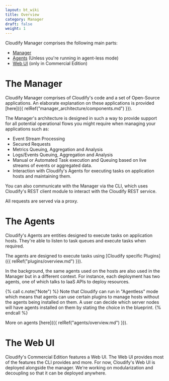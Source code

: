 ```yaml
---
layout: bt_wiki
title: Overview
category: Manager
draft: false
weight: 1
---
```




Cloudify Manager comprises the following main parts:

* [Manager](#the-manager)
* [Agents](#the-agents) (Unless you're running in agent-less mode)
* [Web UI](#the-web-ui) (only in Commercial Edition)

# The Manager

Cloudify Manager comprises of Cloudify's code and a set of Open-Source applications. An elaborate explanation on these applications is provided [here]({{ relRef("manager_architecture/components.md") }}).

The Manager's architecture is designed in such a way to provide support for all potential operational flows you might require when managing your applications such as:

* Event Stream Processing
* Secured Requests
* Metrics Queuing, Aggregation and Analysis
* Logs/Events Queuing, Aggregation and Analysis
* Manual or Automated Task execution and Queuing based on live streams of events or aggregated data.
* Interaction with Cloudify's Agents for executing tasks on application hosts and maintaining them.

You can also communicate with the Manager via the CLI, which uses Cloudify's REST client module to interact with the Cloudify REST service.

All requests are served via a proxy.

# The Agents

Cloudify's Agents are entities designed to execute tasks on application hosts. They're able to listen to task queues and execute tasks when required.

The agents are designed to execute tasks using [Cloudify specific Plugins]({{ relRef("plugins/overview.md") }}).

In the background, the same agents used on the hosts are also used in the Manager but in a different context. For instance, each deployment has two agents, one of which talks to IaaS APIs to deploy resources.

{% call c.note("Note") %}
Note that Cloudify can run in "Agentless" mode which means that agents can use certain plugins to manage hosts without the agents being installed on them. A user can decide which server nodes will have agents installed on them by stating the choice in the blueprint.
{% endcall %}

More on agents [here]({{ relRef("agents/overview.md") }}).

# The Web UI

Cloudify's Commercial Edition features a Web UI. The Web UI provides most of the features the CLI provides and more. For now, Cloudify's Web UI is deployed alongside the manager. We're working on modularization and decoupling so that it can be deployed anywhere.
